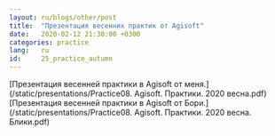 ```yaml
---
layout: ru/blogs/other/post
title:  "Презентация весенних практик от Agisoft"
date:   2020-02-12 21:30:00 +0300
categories: practice
lang:   ru
id:     25_practice_autumn
---
```


[Презентация весенней практики в Agisoft от меня.](/static/presentations/Practice08. Agisoft. Практики. 2020 весна.pdf)
[Презентация весенней практики в Agisoft от Бори.](/static/presentations/Practice08. Agisoft. Практики. 2020 весна. Блики.pdf)
